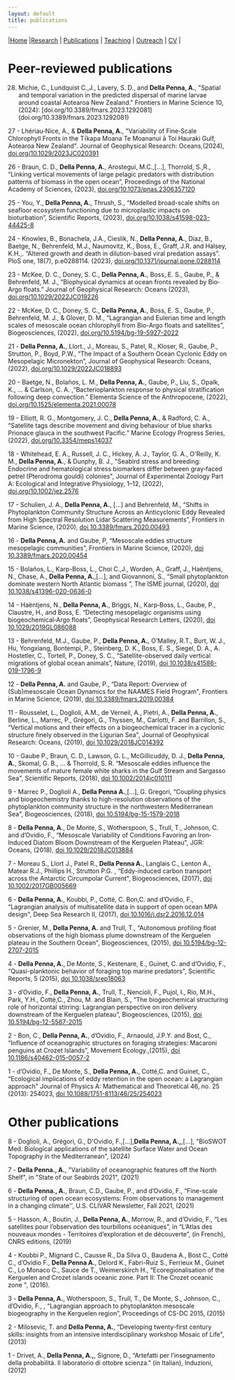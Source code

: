 ```yaml
---
layout: default
title: publications
---
```


|[Home](./index.html) |[Research](./research.html)          | [Publications](./publications.html)            | [Teaching](./teaching.html)   |  [Outreach](./outreach.html)         | [CV](./vita.html)     |


Peer-reviewed publications 
==========================

28. Michie, C., Lundquist C.,J., Lavery, S. D., and **Della Penna, A.**, "Spatial and temporal variation in the predicted dispersal of marine larvae around coastal Aotearoa New Zealand." Frontiers in Marine Science 10, (2024): [doi.org/10.3389/fmars.2023.1292081] (doi.org/10.3389/fmars.2023.1292081)

27 - Lhériau‐Nice, A., & **Della Penna, A.**, "Variability of Fine‐Scale Chlorophyll Fronts in the Tīkapa Moana Te Moananui ā Toi Hauraki Gulf, Aotearoa New Zealand". Journal of Geophysical Research: Oceans,(2024), [doi.org/10.1029/2023JC020391](doi.org/10.1029/2023JC020391)

26 - Braun, C. D., **Della Penna, A.**, Arostegui, M.C.,[...], Thorrold, S.,R., “Linking vertical movements of large pelagic predators with distribution patterns of biomass in the open ocean”, Proceedings of the National Academy of Sciences, (2023), [doi.org/10.1073/pnas.2306357120](doi.org/10.1073/pnas.2306357120)

25 - You, Y., **Della Penna, A.**, Thrush, S., “Modelled broad-scale shifts on seafloor ecosystem functioning due to microplastic impacts on bioturbation”, Scientific Reports, (2023), [doi.org/10.1038/s41598-023-44425-8](doi.org/10.1038/s41598-023-44425-8)

24 - Knowles, B., Bonachela, J.A., Cieslik, N., **Della Penna, A.**, Diaz, B., Baetge, N., Behrenfeld, M.J., Naumovitz, K., Boss, E., Graff, J.R. and Halsey, K.H.,. “Altered growth and death in dilution-based viral predation assays”. PloS one, 18(7), p.e0288114. (2023), [doi.org/10.1371/journal.pone.0288114](doi.org/10.1371/journal.pone.0288114)

23 - McKee, D. C., Doney, S. C., **Della Penna, A.**, Boss, E. S., Gaube, P., & Behrenfeld, M. J., “Biophysical dynamics at ocean fronts revealed by Bio‐Argo floats.” Journal of Geophysical Research: Oceans (2023), [doi.org/10.1029/2022JC019226](doi.org/10.1029/2022JC019226)

22 - McKee, D. C., Doney, S. C., **Della Penna, A.**, Boss, E. S., Gaube, P., Behrenfeld, M. J., & Glover, D. M., “Lagrangian and Eulerian time and length scales of mesoscale ocean chlorophyll from Bio-Argo floats and satellites”, Biogeosciences, (2022), [doi.org/10.5194/bg-19-5927-2022](doi.org/10.5194/bg-19-5927-2022)

21 - **Della Penna, A.**, Llort., J., Moreau, S., Patel, R., Kloser, R., Gaube, P., Strutton, P., Boyd, P.W., “The Impact of a Southern Ocean Cyclonic Eddy on Mesopelagic Micronekton”, Journal of Geophysical Research: Oceans, (2022), [doi.org/10.1029/2022JC018893](doi.org/10.1029/2022JC018893)

20 - Baetge, N., Bolaños, L. M., **Della Penna, A.**, Gaube, P., Liu, S., Opalk, K., ... & Carlson, C. A. ,“Bacterioplankton response to physical stratification following deep convection.” Elementa Science of the Anthropocene, (2022), [doi.org/10.1525/elementa.2021.00078](doi.org/10.1525/elementa.2021.00078)

19 - Elliott, R. G., Montgomery, J. C., **Della Penna, A.**, & Radford, C. A., “Satellite tags describe movement and diving behaviour of blue sharks Prionace glauca in the southwest Pacific.” Marine Ecology Progress Series, (2022), [doi.org/10.3354/meps14037](doi.org/10.3354/meps14037)

18 - Whitehead, E. A., Russell, J. C., Hickey, A. J., Taylor, G. A., O'Reilly, K. M., **Della Penna, A.**, & Dunphy, B. J., "Seabird stress and breeding: Endocrine
and hematological stress biomarkers differ between gray‐faced petrel (Pterodroma gouldi) colonies", Journal of Experimental Zoology Part A: Ecological and Integrative
Physiology, 1–12, (2022), [doi.org/10.1002/jez.2576](https://doi.org/10.1002/jez.2576)

17 - Schulien, J. A., **Della Penna, A.**, \[...\] and Behrenfeld, M.,
“Shifts in Phytoplankton Community Structure Across an Anticyclonic Eddy
Revealed from High Spectral Resolution Lidar Scattering Measurements”, Frontiers in Marine Science,
(2020), [doi 10.3389/fmars.2020.00493](https://doi.org/10.3389/fmars.2020.00493) 

16 - **Della Penna, A.** and Gaube, P, “Mesoscale eddies structure
mesopelagic communities”, Frontiers in Marine Science, (2020), [doi 10.3389/fmars.2020.00454](https://doi.org/10.3389/fmars.2020.00454)

15 -  Bolaños, L., Karp-Boss, L., Choi C.,J., Worden, A., Graff, J.,
Haëntjens, N., Chase, A., **Della Penna, A.**,\[...\], and Giovannoni,
S., “Small phytoplankton dominate western North Atlantic biomass ”, The ISME journal, (2020), [doi 10.1038/s41396-020-0636-0](https://doi.org/10.1038/s41396-020-0636-0)

14 - Haëntjens, N., **Della Penna, A.**, Briggs, N., Karp‐Boss, L., Gaube,
P., Claustre, H., and Boss, E. “Detecting mesopelagic organisms using
biogeochemical‐Argo floats”, Geophysical Research Letters, (2020), [doi 10.1029/2019GL086088]( https://doi.org/10.1029/2019GL086088)

13 -  Behrenfeld, M.J., Gaube, P., **Della Penna, A.**, O’Malley, R.T., Burt,
W. J., Hu, Yongxiang, Bontempi, P., Steinberg, D. K., Boss, E. S.,
Siegel, D. A., A. Hostetler, C., Tortell, P., Doney, S. C.,
“Satellite-observed daily vertical migrations of global ocean animals”,
Nature, (2019), [doi 10.1038/s41586-019-1796-9](https://doi.org/10.1038/s41586-019-1796-9)

12 -  **Della Penna, A.** and Gaube, P., “Data Report: Overview of
(Sub)mesoscale Ocean Dynamics for the NAAMES Field Program", Frontiers
in Marine Science, (2019), [doi 10.3389/fmars.2019.00384](https://doi.org/10.3389/fmars.2019.00384)

11 - Rousselet, L., Doglioli, A.M., de Verneil, A., Pietri, A., **Della
Penna, A.**, Berline, L., Marrec, P., Grégori, G., Thyssen, M.,
Carlotti, F. and Barrillon, S., “Vertical motions and their effects on a
biogeochemical tracer in a cyclonic structure finely observed in the
Ligurian Sea", Journal of Geophysical Research: Oceans, (2019), [doi 10.1029/2018JC014392]( https://doi.org/10.1029/2018JC014392)

10 -  Gaube P., Braun, C. D., Lawson, G. L., McGillicuddy, D. J., **Della
Penna, A.**, Skomal, G. B., ... & Thorrold, S. R. “Mesoscale eddies
influence the movements of mature female white sharks in the Gulf Stream
and Sargasso Sea", Scientific Reports, (2018), [doi 10.1002/2014jc010111](https://doi.org/10.1002/2014jc010111 )

9 -  Marrec P., Doglioli A., **Della Penna A.**,\[...\], G. Gregori,
“Coupling physics and biogeochemistry thanks to high-resolution
observations of the phytoplankton community structure in the
northwestern Mediterranean Sea", Biogeosciences, (2018), [doi 10.5194/bg-15-1579-2018](https://dx.doi.org/10.5194/bg-15-1579-2018 )

8 - **Della Penna, A.**, De Monte, S., Wotherspoon, S., Trull, T., Johnson,
C. and d’Ovidio, F., “Mesoscale Variability of Conditions Favoring an
Iron‐Induced Diatom Bloom Downstream of the Kerguelen Plateau", JGR:
Oceans, (2018), [doi 10.1029/2018JC013884]( https://doi.org/10.1029/2018JC013884)

7 - Moreau S., Llort J., Patel R., **Della Penna A.**, Langlais C., Lenton
A., Matear R.J., Phillips H., Strutton P.G. , “Eddy-induced carbon
transport across the Antarctic Circumpolar Current", Biogeosciences,
(2017), [doi 10.1002/2017GB005669]( https://doi.org/10.1002/2017GB005669)

6 - **Della Penna, A.**, Koubbi, P., Cotté, C. Bon,C. and d’Ovidio, F.,
“Lagrangian analysis of multisatellite data in support of open ocean MPA
design", Deep Sea Research II, (2017), [doi 10.1016/j.dsr2.2016.12.014](https://doi.org/10.1016/j.dsr2.2016.12.014)

5 - Grenier, M., **Della Penna, A.** and Trull, T., “Autonomous profiling
float observations of the high biomass plume downstream of the Kerguelen
plateau in the Southern Ocean", Biogeosciences, (2015), [doi 10.5194/bg-12-2707-2015](https://doi.org/10.5194/bg-12-2707-2015)

4 -  **Della Penna, A.**, De Monte, S., Kestenare, E., Guinet, C. and
d’Ovidio, F., “Quasi-planktonic behavior of foraging top marine
predators", Scientific Reports, 5 (2015), [doi 10.1038/srep18063](https://doi.org/10.1038/srep18063)

3 - d’Ovidio, F., **Della Penna, A.**, Trull, T., Nencioli, F., Pujol, I.,
Rio, M.H., Park, Y.H., Cotté,C., Zhou, M. and Blain, S., “The
biogeochemical structuring role of horizontal stirring: Lagrangian
perspective on iron delivery downstream of the Kerguelen plateau”,
Biogeosciences, (2015), [doi 10.5194/bg-12-5567-2015](https://doi.org/10.5194/bg-12-5567-2015)

2 - Bon, C., **Della Penna, A.**, d’Ovidio, F., Arnaould, J.P.Y. and Bost,
C., “Influence of oceanographic structures on foraging strategies:
Macaroni penguins at Crozet Islands", Movement Ecology.,(2015), [doi 10.1186/s40462-015-0057-2](https://doi.org/10.1186/s40462-015-0057-2)

1 - d’Ovidio, F., De Monte, S., **Della Penna, A.**, Cotté,C. and Guinet,
C., “Ecological implications of eddy retention in the open ocean: a
Lagrangian approach" Journal of Physics A: Mathematical and Theoretical
46, no. 25 (2013): 254023,  [doi 10.1088/1751-8113/46/25/254023](http://dx.doi.org/10.1088/1751-8113/46/25/254023)
 

Other publications 
==================
8 - Doglioli, A., Grégori, G., D'Ovidio, F.,[...],**Della Penna, A.,**,[...], "BioSWOT Med. Biological applications of the satellite Surface Water and Ocean Topography in the Mediterranean", (2024)

7 - **Della Penna., A.**, "Variability of oceanographic features off the North Shelf", in "State of our Seabirds 2021", (2021)

6 - **Della Penna., A.**, Braun, C.D., Gaube, P., and d’Ovidio, F., “Fine-scale structuring of open ocean ecosystems: From observations to management in a changing climate'', U.S. CLIVAR Newsletter, Fall 2021, (2021)

5 - Hasson, A., Boutin, J., **Della Penna, A.**, Morrow, R., and d’Ovidio,
F., “Les satellites pour l’observation des tourbillons océaniques”, in
“L’Atlas des nouveaux mondes - Territoires d’exploration et de
découverte”, (in French), CNRS editions, (2019)

4 - Koubbi P., Mignard C., Causse R., Da Silva O., Baudena A., Bost C.,
Cotté C., d’Ovidio F., **Della Penna A.**, Delord K., Fabri-Ruiz S.,
Ferrieux M., Guinet C., Lo Monaco C., Sauce de T., Weimerskirch H.,
“Ecoregionalisation of the Kerguelen and Crozet islands oceanic zone.
Part II: The Crozet oceanic zone ", (2016).

3 - **Della Penna, A.**, Wotherspoon, S., Trull, T., De Monte, S., Johnson,
C., d’Ovidio, F., , “Lagrangian approach to phytoplankton mesoscale
biogeography in the Kerguelen region”, Proceedings of CS-DC 2015, (2015)

2 - Milosevic, T. and **Della Penna, A.**, “Developing twenty-first century
skills: insights from an intensive interdisciplinary workshop Mosaic of
Life", (2013)

1 - Drivet, A., **Della Penna, A.,**, Signore, D., “Artefatti per
l’insegnamento della probabilità. Il laboratorio di ottobre scienza."
(in Italian), Induzioni, (2012)

